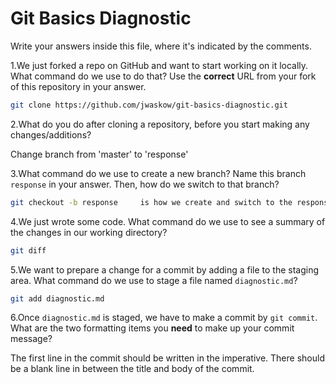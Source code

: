 # Git Basics Diagnostic

Write your answers inside this file, where it's indicated by the comments.

1.We just forked a repo on GitHub and want to start working on it locally.
What command do we use to do that? Use the **correct** URL from your fork of
this repository in your answer.

```sh
git clone https://github.com/jwaskow/git-basics-diagnostic.git
```

2.What do you do after cloning a repository, before you start making any
changes/additions?

Change branch from 'master' to 'response'

3.What command do we use to create a new branch? Name this branch `response`
    in your answer. Then, how do we switch to that branch?

```sh
git checkout -b response     is how we create and switch to the response branch.  '-b' creates the branch and 'checkout' switches to it.
```

4.We just wrote some code. What command do we use to see a summary of the
    changes in our working directory?

```sh
git diff
```

5.We want to prepare a change for a commit by adding a file to the staging
    area. What command do we use to stage a file named `diagnostic.md`?

```sh
git add diagnostic.md
```

6.Once `diagnostic.md` is staged, we have to make a commit by `git commit`.
What are the two formatting items you **need** to make up your commit message?

The first line in the commit should be written in the imperative.  There should be a blank line in between the title and body of the commit.
